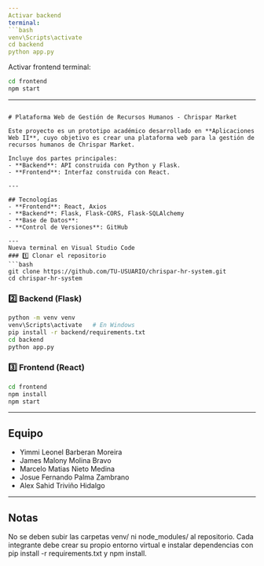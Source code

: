 ```yaml
---
Activar backend
terminal: 
```bash
venv\Scripts\activate
cd backend
python app.py
```
Activar frontend
terminal: 
```bash
cd frontend
npm start
```
---
```

# Plataforma Web de Gestión de Recursos Humanos - Chrispar Market

Este proyecto es un prototipo académico desarrollado en **Aplicaciones Web II**, cuyo objetivo es crear una plataforma web para la gestión de recursos humanos de Chrispar Market.  

Incluye dos partes principales:
- **Backend**: API construida con Python y Flask.
- **Frontend**: Interfaz construida con React.

---

## Tecnologías
- **Frontend**: React, Axios  
- **Backend**: Flask, Flask-CORS, Flask-SQLAlchemy  
- **Base de Datos**: 
- **Control de Versiones**: GitHub  

---
Nueva terminal en Visual Studio Code
### 1️⃣ Clonar el repositorio
```bash
git clone https://github.com/TU-USUARIO/chrispar-hr-system.git
cd chrispar-hr-system
```
### 2️⃣ Backend (Flask)
```bash
python -m venv venv
venv\Scripts\activate   # En Windows
pip install -r backend/requirements.txt
cd backend
python app.py
```
### 3️⃣ Frontend (React)
```bash
cd frontend
npm install
npm start
```
---
## Equipo
- Yimmi Leonel Barberan Moreira
- James Malony Molina Bravo
- Marcelo Matias Nieto Medina
- Josue Fernando Palma Zambrano
- Alex Sahid Triviño Hidalgo

---
## Notas

No se deben subir las carpetas venv/ ni node_modules/ al repositorio.
Cada integrante debe crear su propio entorno virtual e instalar dependencias con pip install -r requirements.txt y npm install.
